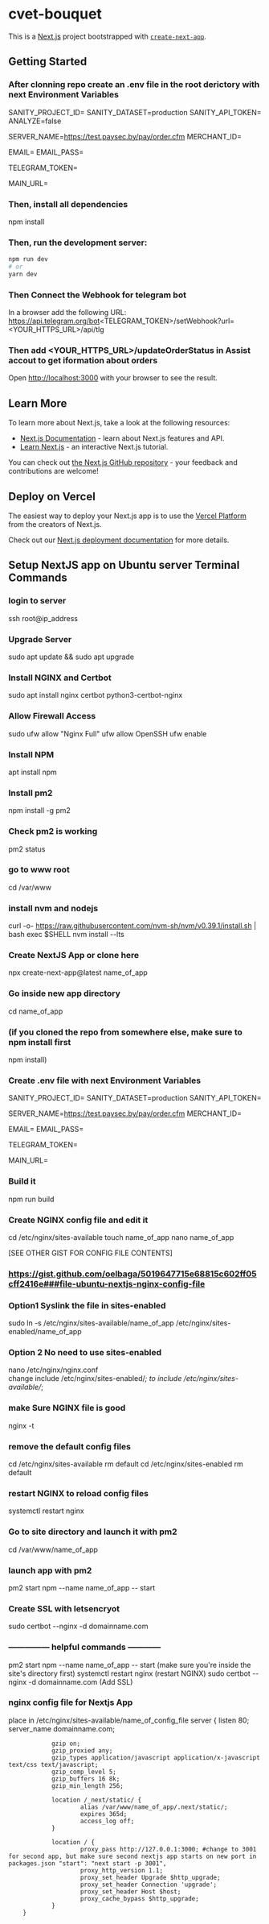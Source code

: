 # cvet-bouquet

This is a [Next.js](https://nextjs.org/) project bootstrapped with [`create-next-app`](https://github.com/vercel/next.js/tree/canary/packages/create-next-app).

## Getting Started
###  After clonning repo create an .env file in the root derictory with next Environment Variables

SANITY_PROJECT_ID=
SANITY_DATASET=production
SANITY_API_TOKEN=
ANALYZE=false

<!-- credentials for Assist -->
<!-- SERVER_NAME=https://test.paysec.by/pay/order.cfm -->
SERVER_NAME=https://test.paysec.by/pay/order.cfm
MERCHANT_ID=

<!-- email to receve information about orders -->
EMAIL=
EMAIL_PASS=

TELEGRAM_TOKEN=

<!-- base site url for -->
MAIN_URL=

### Then, install all dependencies
npm install


### Then, run the development server:

```bash
npm run dev
# or
yarn dev
```
### Then Connect the Webhook for telegram bot
In a browser add the following URL:
https://api.telegram.org/bot<TELEGRAM_TOKEN>/setWebhook?url=<YOUR_HTTPS_URL>/api/tlg

### Then add <YOUR_HTTPS_URL>/updateOrderStatus  in Assist accout to get iformation about orders 


Open [http://localhost:3000](http://localhost:3000) with your browser to see the result.


## Learn More

To learn more about Next.js, take a look at the following resources:

- [Next.js Documentation](https://nextjs.org/docs) - learn about Next.js features and API.
- [Learn Next.js](https://nextjs.org/learn) - an interactive Next.js tutorial.

You can check out [the Next.js GitHub repository](https://github.com/vercel/next.js/) - your feedback and contributions are welcome!

## Deploy on Vercel

The easiest way to deploy your Next.js app is to use the [Vercel Platform](https://vercel.com/new?utm_medium=default-template&filter=next.js&utm_source=create-next-app&utm_campaign=create-next-app-readme) from the creators of Next.js.

Check out our [Next.js deployment documentation](https://nextjs.org/docs/deployment) for more details.

## Setup NextJS app on Ubuntu server Terminal Commands

### login to server
ssh root@ip_address

### Upgrade Server
sudo apt update && sudo apt upgrade

### Install NGINX and Certbot
sudo apt install nginx certbot python3-certbot-nginx

### Allow Firewall Access
sudo ufw allow "Nginx Full"
ufw allow OpenSSH
ufw enable

### Install NPM
apt install npm

### Install pm2
npm install -g pm2

### Check pm2 is working
pm2 status

### go to www root
cd /var/www

### install nvm and nodejs
curl -o- https://raw.githubusercontent.com/nvm-sh/nvm/v0.39.1/install.sh | bash
exec $SHELL
nvm install --lts

### Create NextJS App or clone here
npx create-next-app@latest name_of_app

### Go inside new app directory
cd name_of_app

### (if you cloned the repo from somewhere else, make sure to npm install first
npm install)

### Create .env file with next Environment Variables

SANITY_PROJECT_ID=
SANITY_DATASET=production
SANITY_API_TOKEN=

<!-- credentials for Assist -->
<!-- SERVER_NAME=https://test.paysec.by/pay/order.cfm -->
SERVER_NAME=https://test.paysec.by/pay/order.cfm
MERCHANT_ID=

<!-- email to receve information about orders -->
EMAIL=
EMAIL_PASS=

TELEGRAM_TOKEN=

<!-- base site url for -->
MAIN_URL=


### Build it
npm run build

### Create NGINX config file and edit it
cd /etc/nginx/sites-available
touch name_of_app
nano name_of_app

[SEE OTHER GIST FOR CONFIG FILE CONTENTS] 
### https://gist.github.com/oelbaga/5019647715e68815c602ff05cff2416e###file-ubuntu-nextjs-nginx-config-file

### Option1 Syslink the file in sites-enabled
sudo ln -s /etc/nginx/sites-available/name_of_app /etc/nginx/sites-enabled/name_of_app

### Option 2 No need to use sites-enabled
nano /etc/nginx/nginx.conf  
change  include /etc/nginx/sites-enabled/*; to  include /etc/nginx/sites-available/*;

### make Sure NGINX file is good
nginx -t

### remove the default config files
cd /etc/nginx/sites-available
rm default
cd /etc/nginx/sites-enabled
rm default

### restart NGINX to reload config files
systemctl restart nginx

### Go to site directory and launch it with pm2
cd /var/www/name_of_app

### launch app with pm2
pm2 start npm --name name_of_app -- start

### Create SSL with letsencryot
sudo certbot --nginx -d domainname.com



### ————— helpful commands ————
pm2 start npm --name name_of_app -- start  (make sure you're inside the site's directory first)
systemctl restart nginx (restart NGINX)
sudo certbot --nginx -d domainname.com (Add SSL)


### nginx config file for Nextjs App
place in /etc/nginx/sites-available/name_of_config_file
        server {
                listen 80;
                server_name domainname.com;

                gzip on;
                gzip_proxied any;
                gzip_types application/javascript application/x-javascript text/css text/javascript;
                gzip_comp_level 5;
                gzip_buffers 16 8k;
                gzip_min_length 256;

                location /_next/static/ {
                        alias /var/www/name_of_app/.next/static/;
                        expires 365d;
                        access_log off;
                }

                location / {
                        proxy_pass http://127.0.0.1:3000; #change to 3001 for second app, but make sure second nextjs app starts on new port in packages.json "start": "next start -p 3001",
                        proxy_http_version 1.1;
                        proxy_set_header Upgrade $http_upgrade;
                        proxy_set_header Connection 'upgrade';
                        proxy_set_header Host $host;
                        proxy_cache_bypass $http_upgrade;
                }
        }







